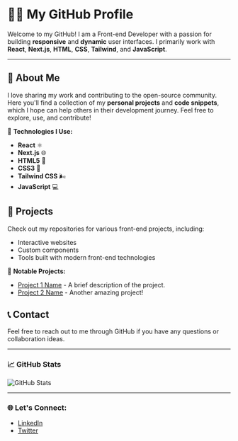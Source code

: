 # 👨‍💻 My GitHub Profile

Welcome to my GitHub! I am a Front-end Developer with a passion for building **responsive** and **dynamic** user interfaces. I primarily work with **React**, **Next.js**, **HTML**, **CSS**, **Tailwind**, and **JavaScript**.

---

## 🚀 About Me

I love sharing my work and contributing to the open-source community. Here you'll find a collection of my **personal projects** and **code snippets**, which I hope can help others in their development journey. Feel free to explore, use, and contribute!

🔧 **Technologies I Use:**

- **React** ⚛️
- **Next.js** 🌐
- **HTML5** 🔲
- **CSS3** 🎨
- **Tailwind CSS** 🌬️
- **JavaScript** 💻

## 📂 Projects

Check out my repositories for various front-end projects, including:

- Interactive websites
- Custom components
- Tools built with modern front-end technologies

🌟 **Notable Projects:**
- [Project 1 Name](https://link-to-project1) - A brief description of the project.
- [Project 2 Name](https://link-to-project2) - Another amazing project!

## 📞 Contact

Feel free to reach out to me through GitHub if you have any questions or collaboration ideas.

---

### 📈 GitHub Stats

![GitHub Stats](https://github-readme-stats.vercel.app/api?username=your-username&show_icons=true&hide_title=true&count_private=true&hide=prs&theme=radical)

---

### 🌐 Let's Connect:

- [LinkedIn](https://www.linkedin.com/in/your-profile)
- [Twitter](https://twitter.com/your-profile)
